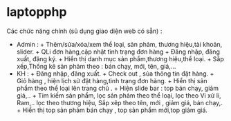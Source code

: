 # laptopphp
Các chức năng chính (sủ dụng giao diện web có sẵn) :
- Admin : +  Thêm/sửa/xóa/xem thể loại, sản phảm, thương hiệu,tài khoản, slider.
               + QLi đơn hàng,cập nhật tình trạng đơn hàng
               + Đăng nhập, đăng xuất, đăng ký.
               + Hiển thị danh mục sản phẩm,thương hiệu,thể loại.
               + Sắp xếp,Thống kê sản phảm theo : bán chạy, mới, tên,
                   giá,...
- KH : +  Đăng nhập, đăng xuất. 
          + Check out , sủa thông tin đặt hàng.
          +  Giỏ hàng , hiện lịch sử đặt hàng,tình trạng đơn hàng.
          +  Hiển thị sản phẩm theo thể loại lên trang chủ .
          + Hiện slide bar : top bán chạy, giảm  giá,..
          + Tim kiếm sản phẩm, lọc sản phảm theo thể loại, lọc theo Vi xử lí, Ram,.. lọc theo  thương hiệu, Sắp xêp theo tên, mới , giảm giá, bán chạy,.
          + Hiển thị top sản phảm bán chạy , top sản phẩm mới,top giảm  giá.
